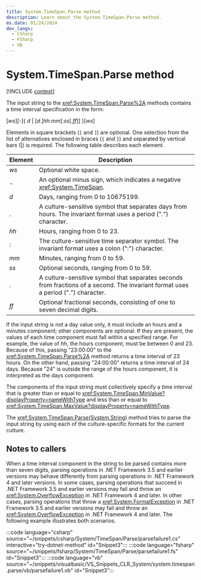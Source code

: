 ```yaml
---
title: System.TimeSpan.Parse method
description: Learn about the System.TimeSpan.Parse method.
ms.date: 01/24/2024
dev_langs:
  - CSharp
  - FSharp
  - VB
---
```

# System.TimeSpan.Parse method

[!INCLUDE [context](includes/context.md)]

The input string to the <xref:System.TimeSpan.Parse%2A> methods contains a time interval specification in the form:

[*ws*][-]{ *d* &#124; [*d*.]*hh*:*mm*[:*ss*[.*ff*]] }[*ws*]

Elements in square brackets (`[` and `]`) are optional. One selection from the list of alternatives enclosed in braces (`{` and `}`) and separated by vertical bars (&#124;) is required. The following table describes each element.

| Element | Description                                                                                                    |
|---------|----------------------------------------------------------------------------------------------------------------|
| *ws*    | Optional white space.                                                                                          |
| -     | An optional minus sign, which indicates a negative <xref:System.TimeSpan>.                                     |
| *d*     | Days, ranging from 0 to 10675199.                                                                              |
| .       | A culture-sensitive symbol that separates days from hours. The invariant format uses a period (".") character. |
| *hh*    | Hours, ranging from 0 to 23.                                                                                   |
| :       | The culture-sensitive time separator symbol. The invariant format uses a colon (":") character.                |
| *mm*    | Minutes, ranging from 0 to 59.                                                                                 |
| *ss*    | Optional seconds, ranging from 0 to 59.                                                                        |
| *.*     | A culture-sensitive symbol that separates seconds from fractions of a second. The invariant format uses a period (".") character. |
| *ff*    | Optional fractional seconds, consisting of one to seven decimal digits. |

If the input string is not a day value only, it must include an hours and a minutes component; other components are optional. If they are present, the values of each time component must fall within a specified range. For example, the value of *hh*, the hours component, must be between 0 and 23. Because of this, passing "23:00:00" to the <xref:System.TimeSpan.Parse%2A> method returns a time interval of 23 hours. On the other hand, passing "24:00:00" returns a time interval of 24 days. Because "24" is outside the range of the hours component, it is interpreted as the days component.

The components of the input string must collectively specify a time interval that is greater than or equal to <xref:System.TimeSpan.MinValue?displayProperty=nameWithType> and less than or equal to <xref:System.TimeSpan.MaxValue?displayProperty=nameWithType>.

The <xref:System.TimeSpan.Parse(System.String)> method tries to parse the input string by using each of the culture-specific formats for the current culture.

## Notes to callers

When a time interval component in the string to be parsed contains more than seven digits, parsing operations in .NET Framework 3.5 and earlier versions may behave differently from parsing operations in .NET Framework 4 and later versions. In some cases, parsing operations that succeed in .NET Framework 3.5 and earlier versions may fail and throw an <xref:System.OverflowException> in .NET Framework 4 and later. In other cases, parsing operations that throw a <xref:System.FormatException> in .NET Framework 3.5 and earlier versions may fail and throw an <xref:System.OverflowException> in .NET Framework 4 and later. The following example illustrates both scenarios.

:::code language="csharp" source="~/snippets/csharp/System/TimeSpan/Parse/parsefailure1.cs" interactive="try-dotnet-method" id="Snippet3":::
:::code language="fsharp" source="~/snippets/fsharp/System/TimeSpan/Parse/parsefailure1.fs" id="Snippet3":::
:::code language="vb" source="~/snippets/visualbasic/VS_Snippets_CLR_System/system.timespan.parse/vb/parsefailure1.vb" id="Snippet3":::
